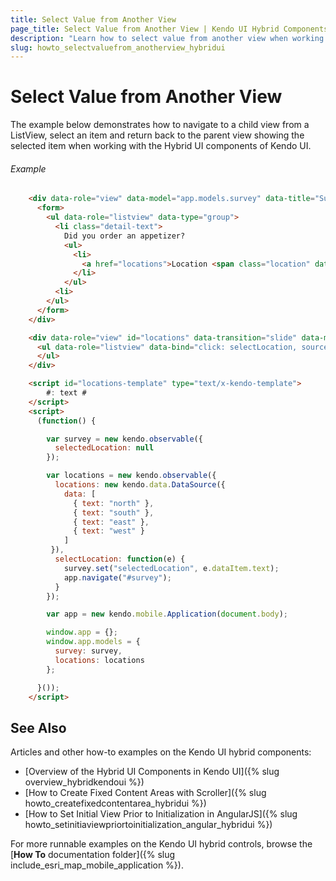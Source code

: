 ```yaml
---
title: Select Value from Another View
page_title: Select Value from Another View | Kendo UI Hybrid Components
description: "Learn how to select value from another view when working with the Hybrid UI components of Kendo UI."
slug: howto_selectvaluefrom_anotherview_hybridui
---
```


# Select Value from Another View

The example below demonstrates how to navigate to a child view from a ListView, select an item and return back to the parent view showing the selected item when working with the Hybrid UI components of Kendo UI.

###### Example

```html
    <div data-role="view" data-model="app.models.survey" data-title="Survey" data-stretch="true" id="survey">
      <form>
        <ul data-role="listview" data-type="group">
          <li class="detail-text">
            Did you order an appetizer?
            <ul>
              <li>
                <a href="locations">Location <span class="location" data-bind="html: selectedLocation"></span></a>
              </li>
            </ul>
          <li>
        </ul>
      </form>
    </div>

    <div data-role="view" id="locations" data-transition="slide" data-model="app.models.locations">
      <ul data-role="listview" data-bind="click: selectLocation, source: locations" data-template="locations-template">
      </ul>
    </div>

    <script id="locations-template" type="text/x-kendo-template">
   		#: text #
    </script>
    <script>
      (function() {

        var survey = new kendo.observable({
          selectedLocation: null
        });

        var locations = new kendo.observable({
          locations: new kendo.data.DataSource({
            data: [
              { text: "north" },
              { text: "south" },
              { text: "east" },
              { text: "west" }
            ]
         }),
          selectLocation: function(e) {
            survey.set("selectedLocation", e.dataItem.text);
            app.navigate("#survey");
          }
        });

        var app = new kendo.mobile.Application(document.body);

        window.app = {};
        window.app.models = {
          survey: survey,
          locations: locations
        };

      }());
    </script>
```

## See Also

Articles and other how-to examples on the Kendo UI hybrid components:

* [Overview of the Hybrid UI Components in Kendo UI]({% slug overview_hybridkendoui %})
* [How to Create Fixed Content Areas with Scroller]({% slug howto_createfixedcontentarea_hybridui %})
* [How to Set Initial View Prior to Initialization in AngularJS]({% slug howto_setinitiaviewpriortoinitialization_angular_hybridui %})

For more runnable examples on the Kendo UI hybrid controls, browse the [**How To** documentation folder]({% slug include_esri_map_mobile_application %}).
